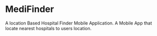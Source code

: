 # MediFinder
A location Based Hospital Finder Mobile Application.
A Mobile App that locate nearest hospitals to users location.
